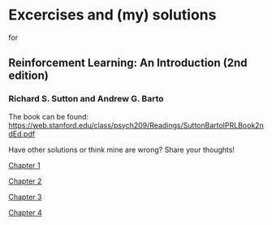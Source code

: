 # Excercises and (my) solutions 
for
## Reinforcement Learning: An Introduction (2nd edition)
### Richard S. Sutton and Andrew G. Barto
The book can be found: https://web.stanford.edu/class/psych209/Readings/SuttonBartoIPRLBook2ndEd.pdf

Have other solutions or think mine are wrong? Share your thoughts! 

[Chapter 1](chapter1.md)

[Chapter 2](chapter2.md)

[Chapter 3](chapter3.md)

[Chapter 4](chapter4.md)
